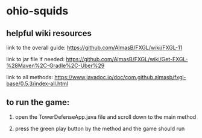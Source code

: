# ohio-squids

## helpful wiki resources
link to the overall guide: https://github.com/AlmasB/FXGL/wiki/FXGL-11

link to jar file if needed: https://github.com/AlmasB/FXGL/wiki/Get-FXGL-%28Maven%2C-Gradle%2C-Uber%29

link to all methods: https://www.javadoc.io/doc/com.github.almasb/fxgl-base/0.5.3/index-all.html

## to run the game: 

1. open the TowerDefenseApp.java file and scroll down to the main method

2. press the green play button by the method and the game should run
